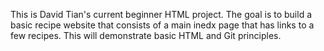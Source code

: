 This is David Tian's current beginner HTML project. The goal is to build a basic recipe website that consists of a main inedx page that has links to  a few recipes. This will demonstrate basic HTML and Git principles.